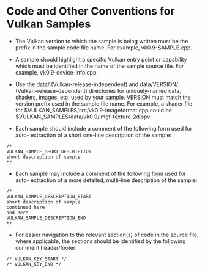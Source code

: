 # Code and Other Conventions for Vulkan Samples

  - The Vulkan version to which the sample is being written must be the prefix
    in the sample code file name.  For example, vk0.9-SAMPLE.cpp.

  - A sample should highlight a specific Vulkan entry point or capability
    which must be identified in the name of the sample source file.  For
    example, vk0.9-device-info.cpp.

  - Use the data/ (Vulkan-release-independent) and data/VERSION/
    (Vulkan-release-dependent) directories for uniquely-named data, shaders,
    images, etc. used by your sample.  VERSION must match the version prefix
    used in the sample file name.  For example, a shader file for
    $VULKAN_SAMPLES/src/vk0.9-imageformat.cpp could be
    $VULKAN_SAMPLES/data/vk0.9/imgf-texture-2d.spv. 

  - Each sample should include a comment of the following form used for auto-
    extraction of a short one-line description of the sample:

```
/*
VULKAN_SAMPLE_SHORT_DESCRIPTION
short description of sample
*/
```
  - Each sample may include a comment of the following form used for auto-
    extraction of a more detailed, multi-line description of the sample:

```
/*
VULKAN_SAMPLE_DESCRIPTION_START
short description of sample
continued here
and here
VULKAN_SAMPLE_DESCRIPTION_END
*/
```

  - For easier navigation to the relevant section(s) of code in the source 
    file, where applicable, the sections should be identified by the following
    comment header/footer:

```
/* VULKAN_KEY_START */
/* VULKAN_KEY_END */
```

